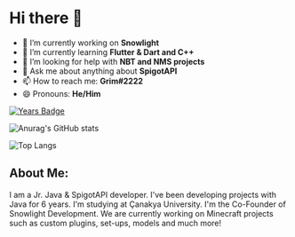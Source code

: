 # Hi there 👋


- 🔭 I’m currently working on **Snowlight**
- 🌱 I’m currently learning **Flutter & Dart and C++**
- 🤔 I’m looking for help with **NBT and NMS projects**
- 💬 Ask me about anything about **SpigotAPI**
- 📫 How to reach me: **Grim#2222**
- 😄 Pronouns: **He/Him**

[![Years Badge](https://badges.pufler.dev/years/puf17640)](https://badges.pufler.dev)

![Anurag's GitHub stats](https://github-readme-stats.vercel.app/api?username=grimthedeveloper&count_private=true&show_icons=true&theme=tokyonight)

![Top Langs](https://github-readme-stats.vercel.app/api/top-langs/?username=grimthedeveloper&langs_count=8&theme=tokyonight)

## About Me:

I am a Jr. Java & SpigotAPI developer. I've been developing projects with Java for 6 years. I'm studying at Çanakya University. I'm the Co-Founder of Snowlight Development. We are currently working on Minecraft projects such as custom plugins, set-ups, models and much more!
